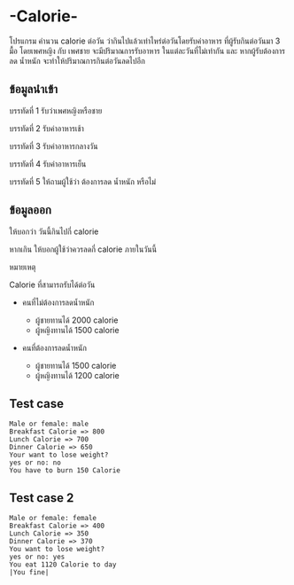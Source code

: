 # -Calorie-

โปรแกรม คำนวน calorie ต่อวัน ว่ากินไปแล้วเท่าไหร่ต่อวันโดยรับค่าอาหาร ที่ผู้รับกินต่อวันมา 3 มื้อ โดยเพศหญิง กับ เพศชาย จะมีปริมาณการรับอาหาร ในแต่ละวันที่ไม่เท่ากัน และ หากผู้รับต้องการ ลด น้ำหนัก จะทำให้ปริมาณการกินต่อวันลดไปอีก

## ข้อมูลนำเข้า

บรรทัดที่ 1 รับว่าเพศหญิงหรือชาย

บรรทัดที่ 2 รับค่าอาหารเช้า

บรรทัดที่ 3 รับค่าอาหารกลางวัน

บรรทัดที่ 4 รับค่าอาหารเย็น

บรรทัดที่ 5 ให้ถามผู้ใช้ว่า ต้องการลด น้ำหนัก หรือไม่

## ข้อมูลออก

ให้บอกว่า วันนี้กินไปกี่ calorie

หากเกิน ให้บอกผู้ใช้ว่าควรลดกี่ calorie ภายในวันนี้


หมายเหตุ

Calorie ที่สามารถรับได้ต่อวัน

*   คนที่ไม่ต้องการลดน้ำหนัก
    -   ผู้ชายทานได้ 2000 calorie
    -   ผู้หญิงทานได้ 1500 calorie


*   คนที่ต้องการลดน้ำหนัก
    -   ผู้ชายทานได้ 1500 calorie
    -   ผู้หญิงทานได้ 1200 calorie

## Test case
```
Male or female: male
Breakfast Calorie => 800
Lunch Calorie => 700
Dinner Calorie => 650
Your want to lose weight?
yes or no: no
You have to burn 150 Calorie
```

## Test case 2
```
Male or female: female
Breakfast Calorie => 400
Lunch Calorie => 350
Dinner Calorie => 370
You want to lose weight?
yes or no: yes
You eat 1120 Calorie to day
|You fine|
```
